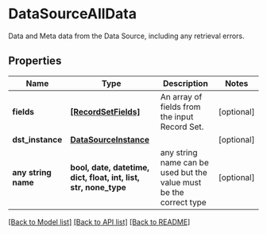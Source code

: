 # DataSourceAllData

Data and Meta data from the Data Source, including any retrieval errors.

## Properties
Name | Type | Description | Notes
------------ | ------------- | ------------- | -------------
**fields** | [**[RecordSetFields]**](RecordSetFields.md) | An array of fields from the input Record Set. | [optional] 
**dst_instance** | [**DataSourceInstance**](DataSourceInstance.md) |  | [optional] 
**any string name** | **bool, date, datetime, dict, float, int, list, str, none_type** | any string name can be used but the value must be the correct type | [optional]

[[Back to Model list]](../README.md#documentation-for-models) [[Back to API list]](../README.md#documentation-for-api-endpoints) [[Back to README]](../README.md)


